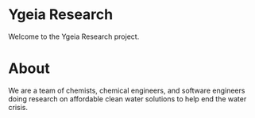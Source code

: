 # Ygeia Research

Welcome to the Ygeia Research project.

# About

We are a team of chemists, chemical engineers, and software engineers doing research on affordable clean water solutions to help end the water crisis.